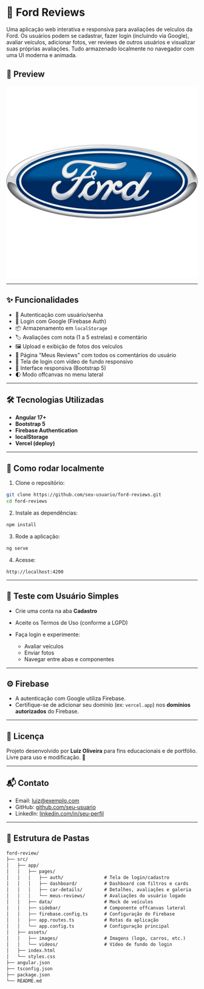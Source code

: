 # 🚗 Ford Reviews

Uma aplicação web interativa e responsiva para avaliações de veículos da Ford. Os usuários podem se cadastrar, fazer login (incluindo via Google), avaliar veículos, adicionar fotos, ver reviews de outros usuários e visualizar suas próprias avaliações. Tudo armazenado localmente no navegador com uma UI moderna e animada.

## 📸 Preview

![Ford Reviews Preview](src/assets/images/ford-logo.png)

---

## ✨ Funcionalidades

- 🔐 Autenticação com usuário/senha
- 🔐 Login com Google (Firebase Auth)
- 📦 Armazenamento em `localStorage`
- 🏷️ Avaliações com nota (1 a 5 estrelas) e comentário
- 🖼️ Upload e exibição de fotos dos veículos
- 👤 Página "Meus Reviews" com todos os comentários do usuário
- 🎥 Tela de login com vídeo de fundo responsivo
- 📱 Interface responsiva (Bootstrap 5)
- 🌓 Modo offcanvas no menu lateral

---

## 🛠️ Tecnologias Utilizadas

- **Angular 17+**
- **Bootstrap 5**
- **Firebase Authentication**
- **localStorage**
- **Vercel (deploy)**

---

## 🚀 Como rodar localmente

1. Clone o repositório:

```bash
git clone https://github.com/seu-usuario/ford-reviews.git
cd ford-reviews
```

2. Instale as dependências:

```bash
npm install
```

3. Rode a aplicação:

```bash
ng serve
```

4. Acesse:

```
http://localhost:4200
```

---

## 🧪 Teste com Usuário Simples

- Crie uma conta na aba **Cadastro**
- Aceite os Termos de Uso (conforme a LGPD)
- Faça login e experimente:

  - Avaliar veículos
  - Enviar fotos
  - Navegar entre abas e componentes

---

## ⚙️ Firebase

- A autenticação com Google utiliza Firebase.
- Certifique-se de adicionar seu domínio (ex: `vercel.app`) nos **domínios autorizados** do Firebase.

---

## 📄 Licença

Projeto desenvolvido por **Luiz Oliveira** para fins educacionais e de portfólio. Livre para uso e modificação. 🚀

---

## 📬 Contato

- Email: luiz@exemplo.com
- GitHub: [github.com/seu-usuario](https://github.com/seu-usuario)
- LinkedIn: [linkedin.com/in/seu-perfil](https://linkedin.com/in/seu-perfil)
---

## 📁 Estrutura de Pastas

```
ford-review/
├── src/
│   ├── app/
│   │   ├── pages/
│   │   │   ├── auth/               # Tela de login/cadastro
│   │   │   ├── dashboard/          # Dashboard com filtros e cards
│   │   │   ├── car-details/        # Detalhes, avaliações e galeria
│   │   │   └── meus-reviews/       # Avaliações do usuário logado
│   │   ├── data/                   # Mock de veículos
│   │   ├── sidebar/                # Componente offcanvas lateral
│   │   ├── firebase.config.ts      # Configuração do Firebase
│   │   ├── app.routes.ts           # Rotas da aplicação
│   │   └── app.config.ts           # Configuração principal
│   ├── assets/
│   │   ├── images/                 # Imagens (logo, carros, etc.)
│   │   └── videos/                 # Vídeo de fundo do login
│   ├── index.html
│   └── styles.css
├── angular.json
├── tsconfig.json
├── package.json
└── README.md
```
